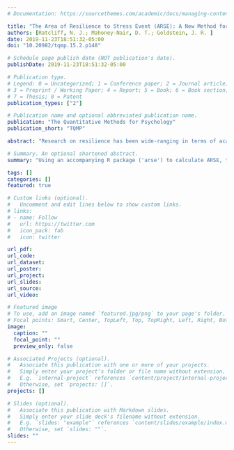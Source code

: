 ```yaml
---
# Documentation: https://sourcethemes.com/academic/docs/managing-content/

title: "The Area of Resilience to Stress Event (ARSE): A New Method for Quantifying the Process of Resilience"
authors: [Ratcliff, N. J.; Mahoney-Nair, D. T.; Goldstein, J. R. ]
date: 2019-11-23T18:51:32-05:00
doi: "10.20982/tqmp.15.2.p148"

# Schedule page publish date (NOT publication's date).
publishDate: 2019-11-23T18:51:32-05:00

# Publication type.
# Legend: 0 = Uncategorized; 1 = Conference paper; 2 = Journal article;
# 3 = Preprint / Working Paper; 4 = Report; 5 = Book; 6 = Book section;
# 7 = Thesis; 8 = Patent
publication_types: ["2"]

# Publication name and optional abbreviated publication name.
publication: "The Quantitative Methods for Psychology"
publication_short: "TQMP"

abstract: "Research on resilience has been wide-ranging in terms of academic disciplines, outcomes of interest, and levels of analysis. However, given the broad nature of the resilience literature, resilience has been a difficult construct to assess and measure. In the current article, a new method for directly quantifying the resilience process across time is presented based on a foundational conceptual definition derived from the existing resilience literature. The Area of Resilience to Stress Event (ARSE) method utilizes the area created, across time, from deviations of a given baseline following a stress event (i.e., area under the curve). Using an accompanying R package ('arse') to calculate ARSE, this approach allows researchers a new method of examining resilience for any number of variables of interest. A step-by-step tutorial for this new method is also described in an appendix."

# Summary. An optional shortened abstract.
summary: "Using an accompanying R package ('arse') to calculate ARSE, this approach allows researchers a new method of examining resilience for any number of variables of interest."

tags: []
categories: []
featured: true

# Custom links (optional).
#   Uncomment and edit lines below to show custom links.
# links:
# - name: Follow
#   url: https://twitter.com
#   icon_pack: fab
#   icon: twitter

url_pdf:
url_code:
url_dataset:
url_poster:
url_project:
url_slides:
url_source:
url_video:

# Featured image
# To use, add an image named `featured.jpg/png` to your page's folder.
# Focal points: Smart, Center, TopLeft, Top, TopRight, Left, Right, BottomLeft, Bottom, BottomRight.
image:
  caption: ""
  focal_point: ""
  preview_only: false

# Associated Projects (optional).
#   Associate this publication with one or more of your projects.
#   Simply enter your project's folder or file name without extension.
#   E.g. `internal-project` references `content/project/internal-project/index.md`.
#   Otherwise, set `projects: []`.
projects: []

# Slides (optional).
#   Associate this publication with Markdown slides.
#   Simply enter your slide deck's filename without extension.
#   E.g. `slides: "example"` references `content/slides/example/index.md`.
#   Otherwise, set `slides: ""`.
slides: ""
---
```

